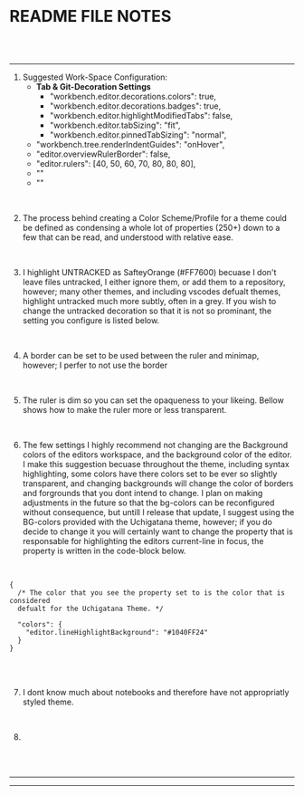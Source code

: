 <br>

# **README FILE NOTES**

<br>
<br>

---

1. Suggested Work-Space Configuration:
    + **Tab & Git-Decoration Settings**
      - "workbench.editor.decorations.colors": true,
      - "workbench.editor.decorations.badges": true,
      - "workbench.editor.highlightModifiedTabs": false,
      - "workbench.editor.tabSizing": "fit",
      - "workbench.editor.pinnedTabSizing": "normal",
    + "workbench.tree.renderIndentGuides": "onHover",
    + "editor.overviewRulerBorder": false,
    + "editor.rulers": [40, 50, 60, 70, 80, 80, 80],
    + ""
    + ""

<br>

2. The process behind creating a Color Scheme/Profile for a theme could be defined as condensing a whole lot of properties (250+) down to a few that can be read, and understood with relative ease.

<br>

3. I highlight UNTRACKED as SafteyOrange (#FF7600) becuase I don't leave files untracked, I either ignore them, or add them to a repository, however; many other themes, and including vscodes defualt themes, highlight untracked much more subtly, often in a grey.  If you wish to change the untracked decoration so that it is not so prominant, the setting you configure is listed below.

<br>

4. A border can be set to be used between the ruler and minimap, however; I perfer to not use the border

<br>

5. The ruler is dim so you can set the opaqueness to your likeing. Bellow shows how to make the ruler more or less transparent.

<br>

6. The few settings I highly recommend not changing are the Background colors of the editors workspace, and the background color of the editor. I make this suggestion becuase throughout the theme, including syntax highlighting, some colors have there colors set to be ever so slightly transparent, and changing backgrounds will change the color of borders and forgrounds that you dont intend to change. I plan on making adjustments in the future so that the bg-colors can be reconfigured without consequence, but untill I release that update, I suggest using the BG-colors provided with the Uchigatana theme, however; if you do decide to change it you will certainly want to change the property that is responsable for highlighting the editors current-line in focus, the property is written in the code-block below.
  
<br>

```
{
  /* The color that you see the property set to is the color that is considered
  defualt for the Uchigatana Theme. */

  "colors": {
    "editor.lineHighlightBackground": "#1040FF24"
  }
}
```

<br>
  
<br>

7. I dont know much about notebooks and therefore have not appropriatly styled theme.

<br>

8.

<br>

<br>

---
---

<br>
<br>
<br>
<br>
